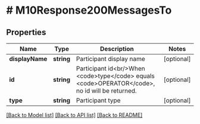 # # M10Response200MessagesTo

## Properties

Name | Type | Description | Notes
------------ | ------------- | ------------- | -------------
**displayName** | **string** | Participant display name | [optional]
**id** | **string** | Participant id&lt;br/&gt;When &lt;code&gt;type&lt;/code&gt; equals &lt;code&gt;OPERATOR&lt;/code&gt;, no id will be returned. | [optional]
**type** | **string** | Participant type | [optional]

[[Back to Model list]](../../README.md#models) [[Back to API list]](../../README.md#endpoints) [[Back to README]](../../README.md)
